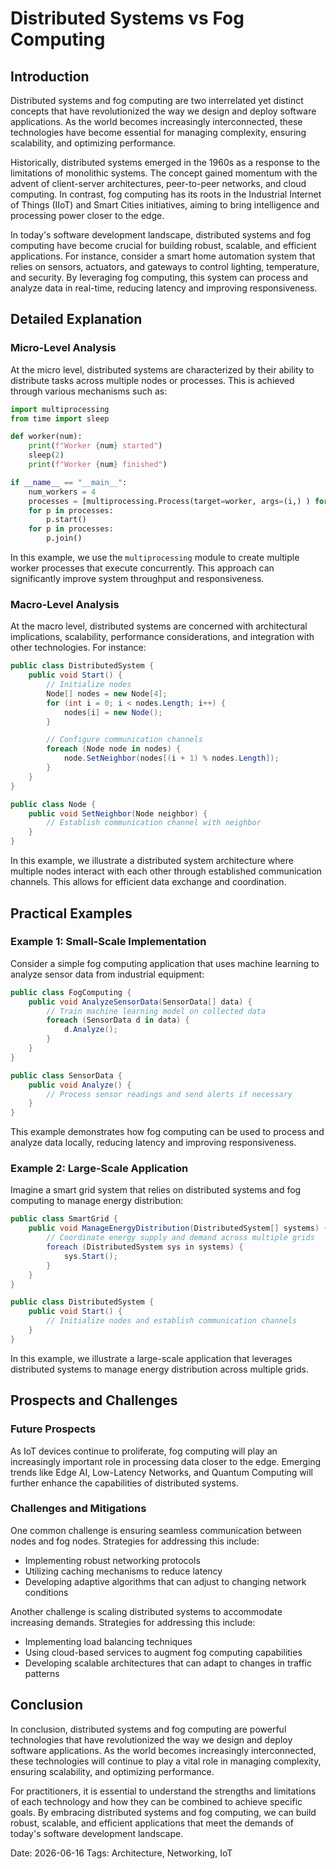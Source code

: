 # Distributed Systems vs Fog Computing
## Introduction
Distributed systems and fog computing are two interrelated yet distinct concepts that have revolutionized the way we design and deploy software applications. As the world becomes increasingly interconnected, these technologies have become essential for managing complexity, ensuring scalability, and optimizing performance.

Historically, distributed systems emerged in the 1960s as a response to the limitations of monolithic systems. The concept gained momentum with the advent of client-server architectures, peer-to-peer networks, and cloud computing. In contrast, fog computing has its roots in the Industrial Internet of Things (IIoT) and Smart Cities initiatives, aiming to bring intelligence and processing power closer to the edge.

In today's software development landscape, distributed systems and fog computing have become crucial for building robust, scalable, and efficient applications. For instance, consider a smart home automation system that relies on sensors, actuators, and gateways to control lighting, temperature, and security. By leveraging fog computing, this system can process and analyze data in real-time, reducing latency and improving responsiveness.

## Detailed Explanation
### Micro-Level Analysis

At the micro level, distributed systems are characterized by their ability to distribute tasks across multiple nodes or processes. This is achieved through various mechanisms such as:

```python
import multiprocessing
from time import sleep

def worker(num):
    print(f"Worker {num} started")
    sleep(2)
    print(f"Worker {num} finished")

if __name__ == "__main__":
    num_workers = 4
    processes = [multiprocessing.Process(target=worker, args=(i,) ) for i in range(num_workers)]
    for p in processes:
        p.start()
    for p in processes:
        p.join()
```

In this example, we use the `multiprocessing` module to create multiple worker processes that execute concurrently. This approach can significantly improve system throughput and responsiveness.

### Macro-Level Analysis

At the macro level, distributed systems are concerned with architectural implications, scalability, performance considerations, and integration with other technologies. For instance:

```csharp
public class DistributedSystem {
    public void Start() {
        // Initialize nodes
        Node[] nodes = new Node[4];
        for (int i = 0; i < nodes.Length; i++) {
            nodes[i] = new Node();
        }

        // Configure communication channels
        foreach (Node node in nodes) {
            node.SetNeighbor(nodes[(i + 1) % nodes.Length]);
        }
    }
}

public class Node {
    public void SetNeighbor(Node neighbor) {
        // Establish communication channel with neighbor
    }
}
```

In this example, we illustrate a distributed system architecture where multiple nodes interact with each other through established communication channels. This allows for efficient data exchange and coordination.

## Practical Examples

### Example 1: Small-Scale Implementation

Consider a simple fog computing application that uses machine learning to analyze sensor data from industrial equipment:

```csharp
public class FogComputing {
    public void AnalyzeSensorData(SensorData[] data) {
        // Train machine learning model on collected data
        foreach (SensorData d in data) {
            d.Analyze();
        }
    }
}

public class SensorData {
    public void Analyze() {
        // Process sensor readings and send alerts if necessary
    }
}
```

This example demonstrates how fog computing can be used to process and analyze data locally, reducing latency and improving responsiveness.

### Example 2: Large-Scale Application

Imagine a smart grid system that relies on distributed systems and fog computing to manage energy distribution:

```java
public class SmartGrid {
    public void ManageEnergyDistribution(DistributedSystem[] systems) {
        // Coordinate energy supply and demand across multiple grids
        foreach (DistributedSystem sys in systems) {
            sys.Start();
        }
    }
}

public class DistributedSystem {
    public void Start() {
        // Initialize nodes and establish communication channels
    }
}
```

In this example, we illustrate a large-scale application that leverages distributed systems to manage energy distribution across multiple grids.

## Prospects and Challenges

### Future Prospects

As IoT devices continue to proliferate, fog computing will play an increasingly important role in processing data closer to the edge. Emerging trends like Edge AI, Low-Latency Networks, and Quantum Computing will further enhance the capabilities of distributed systems.

### Challenges and Mitigations

One common challenge is ensuring seamless communication between nodes and fog nodes. Strategies for addressing this include:

* Implementing robust networking protocols
* Utilizing caching mechanisms to reduce latency
* Developing adaptive algorithms that can adjust to changing network conditions

Another challenge is scaling distributed systems to accommodate increasing demands. Strategies for addressing this include:

* Implementing load balancing techniques
* Using cloud-based services to augment fog computing capabilities
* Developing scalable architectures that can adapt to changes in traffic patterns

## Conclusion

In conclusion, distributed systems and fog computing are powerful technologies that have revolutionized the way we design and deploy software applications. As the world becomes increasingly interconnected, these technologies will continue to play a vital role in managing complexity, ensuring scalability, and optimizing performance.

For practitioners, it is essential to understand the strengths and limitations of each technology and how they can be combined to achieve specific goals. By embracing distributed systems and fog computing, we can build robust, scalable, and efficient applications that meet the demands of today's software development landscape.

Date: 2026-06-16
Tags: Architecture, Networking, IoT
